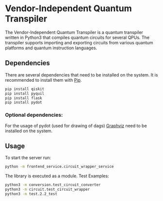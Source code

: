 # Vendor-Independent Quantum Transpiler

The Vendor-Independent Quantum Transpiler is a quantum transpiler written in Python3 that compiles quantum circuits for several QPUs. The transpiler supports importing and exporting circuits from various quantum platforms and quantum instruction languages.

## Dependencies

There are several dependencies that need to be installed on the system.
It is recommended to install them with [Pip](https://pip.pypa.io/en/stable/).

```bash
pip install qiskit
pip install pyquil
pip install flask
pip install pydot

```

### Optional dependencies:
For the usage of pydot (used for drawing of dags) [Graphviz](http://www.graphviz.org/download/) need to be installed on the system.


## Usage
To start the server run:
```bash
python -m frontend_service.circuit_wrapper_service
```

The library is executed as a module.
Test Examples:
```bash
python3 -m conversion.test_circuit_converter   
python3 -m circuit.test_circuit_wrapper   
python3 -m test.2.2_test
```
